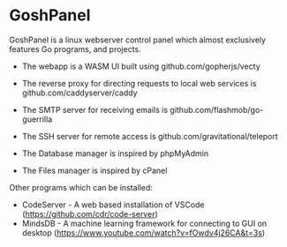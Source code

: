 # GoshPanel

GoshPanel is a linux webserver control panel which almost exclusively features Go programs, and projects.

- The webapp is a WASM UI built using github.com/gopherjs/vecty
- The reverse proxy for directing requests to local web services is github.com/caddyserver/caddy
- The SMTP server for receiving emails is github.com/flashmob/go-guerrilla


- The SSH server for remote access is github.com/gravitational/teleport


- The Database manager is inspired by phpMyAdmin
- The Files manager is inspired by cPanel


Other programs which can be installed:
- CodeServer - A web based installation of VSCode (https://github.com/cdr/code-server)
- MindsDB - A machine learning framework for connecting to GUI on desktop (https://www.youtube.com/watch?v=fOwdv4j26CA&t=3s)
